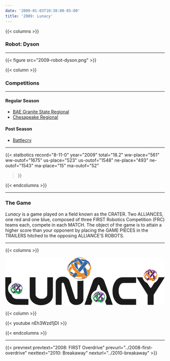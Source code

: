 ```yaml
---
date: '2009-01-03T10:30:00-05:00'
title: '2009: Lunacy'
---
```


{{< columns >}}

### Robot: Dyson

---

{{< figure src="2009-robot-dyson.png" >}}

{{< column >}}

### Competitions

---

#### Regular Season

* [BAE Granite State Regional](https://www.thebluealliance.com/event/2009nh)
* [Chesapeake Regional](https://www.thebluealliance.com/event/2009md)

#### Post Season

* [Battlecry](https://www.thebluealliance.com/event/2009wpi)

---

{{< statbotics
    record="8-11-0" year="2009"
    total="18.2"
    ww-place="561" ww-outof="1675"
    us-place="523" us-outof="1548"
    ne-place="493"  ne-outof="1543"
    ma-place="15"  ma-outof="52"
>}}

{{< endcolumns >}}

---

### The Game

_Lunacy_ is a game played on a field known as the CRATER. Two ALLIANCES, one red and one blue, composed of three FIRST Robotics Competition (FRC) teams each, compete in each MATCH. The object of the game is to attain a higher score than your opponent by placing the GAME PIECES in the TRAILERS hitched to the opposing ALLIANCE’S ROBOTS.

---

{{< columns >}}

[![Lunacy Logo](lunacy-logo.png)](https://en.wikipedia.org/wiki/Lunacy_(FIRST))

{{< column >}}

{{< youtube nEh3Wzd1jDI >}} 

{{< endcolumns >}}

---

{{< prevnext prevtext="2008: FIRST Overdrive" prevurl="../2008-first-overdrive" nexttext="2010: Breakaway" nexturl="../2010-breakaway" >}}